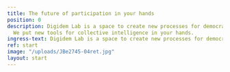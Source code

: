 ```yaml
---
title: The future of participation in your hands
position: 0
description: Digidem Lab is a space to create new processes for democratic participation.
  We put new tools for collective intelligence in your hands.
ingress-text: Digidem Lab is a space to create new processes for democratic participation.
ref: start
image: "/uploads/JBe2745-04ret.jpg"
layout: start
---
```

